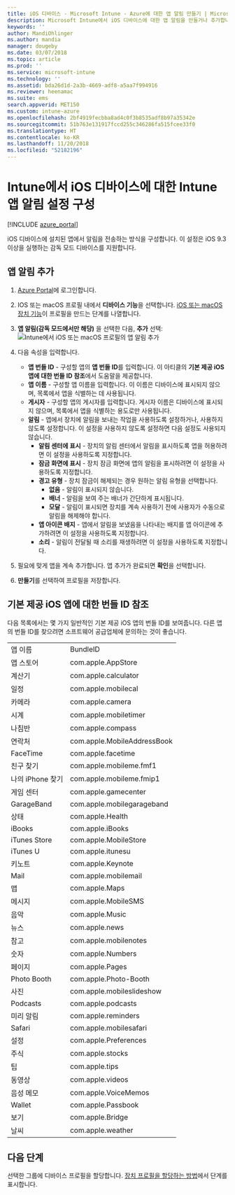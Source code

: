 ```yaml
---
title: iOS 디바이스 - Microsoft Intune - Azure에 대한 앱 알림 만들기 | Microsoft Docs
description: Microsoft Intune에서 iOS 디바이스에 대한 앱 알림을 만들거나 추가합니다. 알림을 보낼 앱을 선택하고 잠금 화면에서 알림 설정을 구성하고 소리를 사용하고 경고 유형을 선택하고 배지를 추가합니다.
keywords: ''
author: MandiOhlinger
ms.author: mandia
manager: dougeby
ms.date: 03/07/2018
ms.topic: article
ms.prod: ''
ms.service: microsoft-intune
ms.technology: ''
ms.assetid: bda26d1d-2a3b-4669-adf8-a5aa7f994916
ms.reviewer: heenamac
ms.suite: ems
search.appverid: MET150
ms.custom: intune-azure
ms.openlocfilehash: 2bf4919fecbba8ad4c0f3b8535adf8b97a35342e
ms.sourcegitcommit: 51b763e131917fccd255c346286fa515fcee33f0
ms.translationtype: HT
ms.contentlocale: ko-KR
ms.lasthandoff: 11/20/2018
ms.locfileid: "52182196"
---
```

# <a name="configure-app-notifications-settings-on-ios-devices-in-intune"></a>Intune에서 iOS 디바이스에 대한 Intune 앱 알림 설정 구성

[!INCLUDE [azure_portal](./includes/azure_portal.md)]

iOS 디바이스에 설치된 앱에서 알림을 전송하는 방식을 구성합니다. 이 설정은 iOS 9.3 이상을 실행하는 감독 모드 디바이스를 지원합니다.

## <a name="add-the-app-notification"></a>앱 알림 추가

1. [Azure Portal](https://portal.azure.com)에 로그인합니다.
2. IOS 또는 macOS 프로필 내에서 **디바이스 기능**을 선택합니다. [iOS 또는 macOS 장치 기능](device-features-configure.md)이 프로필을 만드는 단계를 나열합니다.
3. **앱 알림(감독 모드에서만 해당)** 을 선택한 다음, **추가** 선택: ![Intune에서 iOS 또는 macOS 프로필의 앱 알림 추가](./media/ios-macos-app-notifications.png)
4. 다음 속성을 입력합니다.

   - **앱 번들 ID** - 구성할 앱의 **앱 번들 ID**를 입력합니다. 이 아티클의 **기본 제공 iOS 앱에 대한 번들 ID 참조**에서 도움말을 제공합니다.
   - **앱 이름** - 구성할 앱 이름을 입력합니다. 이 이름은 디바이스에 표시되지 않으며, 목록에서 앱을 식별하는 데 사용됩니다.
   - **게시자** - 구성할 앱의 게시자를 입력합니다. 게시자 이름은 디바이스에 표시되지 않으며, 목록에서 앱을 식별하는 용도로만 사용됩니다.
   - **알림** - 앱에서 장치에 알림을 보내는 작업을 사용하도록 설정하거나, 사용하지 않도록 설정합니다. 이 설정을 사용하지 않도록 설정하면 다음 설정도 사용되지 않습니다.
     - **알림 센터에 표시** - 장치의 알림 센터에서 알림을 표시하도록 앱을 허용하려면 이 설정을 사용하도록 지정합니다.
     - **잠금 화면에 표시** - 장치 잠금 화면에 앱의 알림을 표시하려면 이 설정을 사용하도록 지정합니다.
     - **경고 유형** - 장치 잠금이 해제되는 경우 원하는 알림 유형을 선택합니다.
       - **없음** - 알림이 표시되지 않습니다.
       - **배너** - 알림을 보여 주는 배너가 간단하게 표시됩니다.
       - **모달** - 알림이 표시되면 장치를 계속 사용하기 전에 사용자가 수동으로 알림을 해제해야 합니다.
     - **앱 아이콘 배지** - 앱에서 알림을 보냈음을 나타내는 배지를 앱 아이콘에 추가하려면 이 설정을 사용하도록 지정합니다.
     - **소리** - 알림이 전달될 때 소리를 재생하려면 이 설정을 사용하도록 지정합니다.

5. 필요에 맞게 앱을 계속 추가합니다. 앱 추가가 완료되면 **확인**을 선택합니다.
6. **만들기**를 선택하여 프로필을 저장합니다.

## <a name="bundle-id-reference-for-built-in-ios-apps"></a>기본 제공 iOS 앱에 대한 번들 ID 참조

다음 목록에서는 몇 가지 일반적인 기본 제공 iOS 앱의 번들 ID를 보여줍니다. 다른 앱의 번들 ID를 찾으려면 소프트웨어 공급업체에 문의하는 것이 좋습니다.

|||
|-|-|
|앱 이름|BundleID|
|앱 스토어|com.apple.AppStore|
|계산기|com.apple.calculator|
|일정|com.apple.mobilecal|
|카메라|com.apple.camera|
|시계|com.apple.mobiletimer|
|나침반|com.apple.compass|
|연락처|com.apple.MobileAddressBook|
|FaceTime|com.apple.facetime|
|친구 찾기|com.apple.mobileme.fmf1|
|나의 iPhone 찾기|com.apple.mobileme.fmip1|
|게임 센터|com.apple.gamecenter|
|GarageBand|com.apple.mobilegarageband|
|상태|com.apple.Health|
|iBooks|com.apple.iBooks|
|iTunes Store|com.apple.MobileStore|
|iTunes U|com.apple.itunesu|
|키노트|com.apple.Keynote|
|Mail|com.apple.mobilemail|
|맵|com.apple.Maps|
|메시지|com.apple.MobileSMS|
|음악|com.apple.Music|
|뉴스|com.apple.news|
|참고|com.apple.mobilenotes|
|숫자|com.apple.Numbers|
|페이지|com.apple.Pages|
|Photo Booth|com.apple.Photo-Booth|
|사진|com.apple.mobileslideshow|
|Podcasts|com.apple.podcasts|
|미리 알림|com.apple.reminders|
|Safari|com.apple.mobilesafari|
|설정|com.apple.Preferences|
|주식|com.apple.stocks|
|팁|com.apple.tips|
|동영상|com.apple.videos|
|음성 메모|com.apple.VoiceMemos|
|Wallet|com.apple.Passbook|
|보기|com.apple.Bridge|
|날씨|com.apple.weather|

## <a name="next-steps"></a>다음 단계

선택한 그룹에 디바이스 프로필을 할당합니다. [장치 프로필을 할당하는 방법](device-profile-assign.md)에서 단계를 표시합니다.